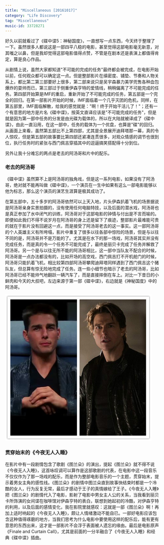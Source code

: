 ```yaml
---
title: "Miscellaneous [20161017]"
category: "Life Discovery"
tag: "Miscellaneous"
music-id: 33728271
---
```


好久以前就看过了《碟中谍5：神秘国度》，一直想写一点东西，今天终于整理了一下。虽然很多人都说这是一部四平八稳的电影，甚至觉得这部电影毫无新意，对其嗤之以鼻，但是我却觉得这部电影值得点赞，不管是在剧本还是表演上都值得肯定，算是良心作品。

从剧情上说，虽然大家都知道"不可能的完成的任务"最终都会被完成，在电影开始以前，任何观众都可以确定这一点。但是整部影片在缜密度、铺垫、节奏和人物关系上，都比第二第三部要好上很多，第二部来说只是吴宇森暴力美学兜售各种血包爆炸的耍帅而已，第三部过于侧重伊森亨特的爱情线，稍稍偏离了不可能完成的任务。第四部开始算是IMF的重启，重新开始了不可能完成的任务，第五部是一个完全的回归。在第一部影片开始的时候，IMF面临着一个几乎灭团的危机，同样，在第五部里，IMF面临解散，给我的感觉就是："啊！终于开始干活儿了！"；还有一个有意思的地方是片名《碟中谍》，按英文直译应该是"不可能完成的任务"，但是就是因为第一部中任务的分发是由光碟为载体的，所以在大陆就被译成了《碟中谍》，由此一直沿用，在这一部中，任务的载体为一个优盘，也算是"碟"的回归。从画面上来看，虽然第五部比不上第四部，尤其是全景展开迪拜塔那一幕，真的令人惊叹，但是第五部的故事要比第四部还紧凑连贯很多，对观众情感的调节也很到位，执行任务时的紧张与西门佩吉穿插其中的逗逼搞笑搭配得十分到位。

另外让我十分难忘的两点是老去的阿汤哥和片中的配乐。

### 老去的阿汤哥 ###

《碟中谍》虽然算不上是阿汤哥的独角戏，但是这一系列电影，如果没有了阿汤哥，绝对就不能再叫做《碟中谍》，一个演员在一生中如果有这么一部电影能够以他为标志，那么这个演员的演艺生涯算是极其成功了。

在第五部中，五十多岁的阿汤哥依然可以上天入地，片头伊森扒着飞机的场景据说是阿汤哥亲身实景拍摄的，没有使用任何电脑特技，以及后面的潜水戏，阿汤哥也是真正参加了水中闭气的训练，阿汤哥对于这部电影的钟情与付出是不言而喻的。即便如此我们不得不说岁月在阿汤哥的身上还是留下了痕迹，整部影片最难能可贵的就在于影片没有回避这一点，而是接受了阿汤哥老去的这一事实。这一部阿汤哥的个人英雄主义有所垮塌，影片中重复了很多以往各部中惊险的场景，但是与以往不同的是，阿汤哥并不是万能的了。尤其是在水下的那一场戏，阿汤哥其实并没有完成任务，而是真的令一个任务不可能完成了，最终是丽贝卡完成了任务并解救了阿汤哥。另一个是与以往无所不能的阿汤哥相比，这一部中当队友不配合的时候，阿汤哥是一点办法都没有的，比如开场的高空戏，西门佩吉打不开机舱门的时候，阿汤哥只能扒着飞机，相比较第四部阿汤哥攀爬迪拜塔同样遇到了西门佩吉这个猪队友，但总算有惊无险地完成了任务。连一些小细节也暗示了老去的阿汤哥，比如阿汤哥已经不能帅气地翻跃一辆汽车了，而是直接摔倒在车上。对比一下昔日的小鲜肉和今天的大叔吧，左边来源于第一部《碟中谍》，右边就是《神秘国度》中的阿汤哥。

<img class="img-responsive center-block" src="https://raw.githubusercontent.com/joshua19881228/my_blogs/master/Life_Discovery/Miscellaneous/figures/Tom.jpg" alt="" width="480"/>

### 贯穿始末的《今夜无人入睡》 ###

在影片中有一段剧情包含了歌剧《图兰朵》的演出，提起《图兰朵》就不得不说《今夜无人入睡》，这首咏叹调可以算作是这部歌剧的代表，在电影中这一段音乐不仅仅作为了那一场戏的配乐，而是作为整部电影音乐的一个主题，贯穿始末，提示着男女主角的感性线。《图兰朵》的剧情中图兰朵直到故事快结束时都是一个冷酷的女人，行为反复无常，最后才感动于王子的真情嫁给了王子。《今夜无人入睡》把《图兰朵》的剧情代入了电影，影射了电影中男女主人公的关系，当我看到丽贝卡所饰演的女间谍在咖啡馆对伊森亨特的表白，联想到她起初的冷酷，对伊森亨特的利用，以及后面的感情变化，我在影院里就感叹：这就是一部《图兰朵》啊！再加上适时响起的《今夜无人入睡》，颇让人情绪激动不能自已。一部好电影应该包含这种值得琢磨的地方，当我们思考为什么电影中要使用这样的配乐后，能有更有意思的东西出来，这才是一部影片不会浮于表面被人遗忘的缘由。最后是电影原声《Finale and Curtain Call》，尤其是前面的一分半融合了《今夜无人入睡》和经典《碟中谍》插曲。
